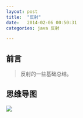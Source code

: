 ```yaml
---
layout: post
title:  "反射"
date:   2014-02-06 00:50:31
categories: java 反射

---
```

## 前言
> 反射的一些基础总结。

## 思维导图
![](http://7xt310.com2.z0.glb.clouddn.com/%E5%8F%8D%E5%B0%84.png)
